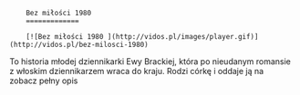 
        Bez miłości 1980 
        =============
        
        [![Bez miłości 1980 ](http://vidos.pl/images/player.gif)](http://vidos.pl/bez-milosci-1980)
        
        
 To historia młodej dziennikarki Ewy Brackiej, która po nieudanym romansie z włoskim dziennikarzem wraca do kraju. Rodzi córkę i oddaje ją na zobacz pełny opis
    
